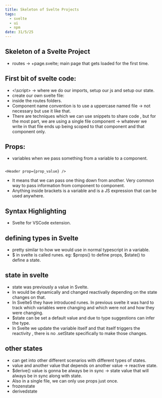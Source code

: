 ```yaml
---
title: Skeleton of Svelte Projects
tags:
  - svelte
  - ui
  - npm
date: 31/5/25
---
```

## Skeleton of a Svelte Project

- routes -> +page.svelte; main page that gets loaded for the first time.

## First bit of svelte code:

- <\script> -> where we do our imports, setup our js and setup our state.
- create our own svelte file:
- inside the routes folders.
- Component name convention is to use a uppercase named file -> not necessary but use it like that.
- There are techniques which we can use snippets to share code , but for the most part, we are using a single file component -> whatever we write in that file ends up being scoped to that component and that component only.

  

## Props:
- variables when we pass something from a variable to a component.
```svelte

<Header prop={prop_value} />

```

- It means that we can pass one thing down from another. Very common way to pass information from component to component.
- Anything inside brackets is a variable and is a JS expression that can be used anywhere.
## Syntax Highlighting
- Svelte for VSCode extension.
## defining types in Svelte
- pretty similar to how we would use in normal typescript in a variable.
- $ in svelte is called runes. eg: $props() to define props, $state() to define a state.
## state in svelte
- state was previously a value in Svelte.
- In would be dynamically and changed reactivally depending on the state changes on that.
- In Svelte5 they have introduced runes. In previous svelte it was hard to track which variables were changing and which were not and how they were changing.
- $state can be set a default value and due to type suggestions can infer the type.
- In Svelte we update the variable itself and that itself triggers the reactivity , there is no .setState specifically to make those changes.
## other states

- can get into other different scenarios with different types of states.
- value and another value that depends on another value -> reactive state.
- $derive() value is gonna be always be in sync -> state value that will always be in sync along with state.
- Also in a single file, we can only use props just once.
- frozenstate
- derivedstate